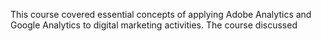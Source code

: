 This course covered essential concepts of applying Adobe Analytics and Google Analytics to digital marketing activities. The course discussed

